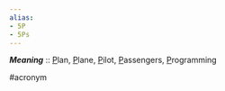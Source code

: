 ```yaml
---
alias:
- 5P
- 5Ps
---
```


***Meaning*** :: <u>P</u>lan, <u>P</u>lane, <u>P</u>ilot, <u>P</u>assengers, <u>P</u>rogramming

#acronym
